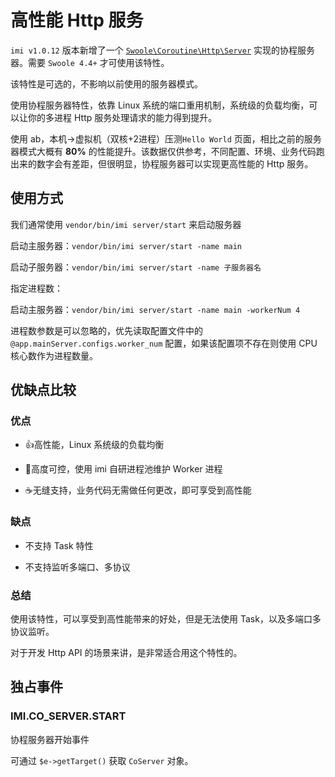 # 高性能 Http 服务

`imi v1.0.12` 版本新增了一个 [`Swoole\Coroutine\Http\Server`](https://wiki.swoole.com/wiki/page/p-coroutine_http_server.html) 实现的协程服务器。需要 `Swoole 4.4+` 才可使用该特性。

该特性是可选的，不影响以前使用的服务器模式。

使用协程服务器特性，依靠 Linux 系统的端口重用机制，系统级的负载均衡，可以让你的多进程 Http 服务处理请求的能力得到提升。

使用 ab，本机->虚拟机（双核+2进程）压测`Hello World` 页面，相比之前的服务器模式大概有 **80%** 的性能提升。该数据仅供参考，不同配置、环境、业务代码跑出来的数字会有差距，但很明显，协程服务器可以实现更高性能的 Http 服务。

## 使用方式

我们通常使用 `vendor/bin/imi server/start` 来启动服务器

启动主服务器：`vendor/bin/imi server/start -name main`

启动子服务器：`vendor/bin/imi server/start -name 子服务器名`

指定进程数：

启动主服务器：`vendor/bin/imi server/start -name main -workerNum 4`

进程数参数是可以忽略的，优先读取配置文件中的 `@app.mainServer.configs.worker_num` 配置，如果该配置项不存在则使用 CPU 核心数作为进程数量。

## 优缺点比较

### 优点

* 👍高性能，Linux 系统级的负载均衡

* 💪高度可控，使用 imi 自研进程池维护 Worker 进程

* ☕无缝支持，业务代码无需做任何更改，即可享受到高性能

### 缺点

* 不支持 Task 特性

* 不支持监听多端口、多协议

### 总结

使用该特性，可以享受到高性能带来的好处，但是无法使用 Task，以及多端口多协议监听。

对于开发 Http API 的场景来讲，是非常适合用这个特性的。

## 独占事件

### IMI.CO_SERVER.START

协程服务器开始事件

可通过 `$e->getTarget()` 获取 `CoServer` 对象。
